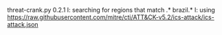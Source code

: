 threat-crank.py 0.2.1
I: searching for regions that match .* brazil.*
I: using https://raw.githubusercontent.com/mitre/cti/ATT&CK-v5.2/ics-attack/ics-attack.json
